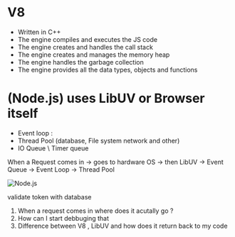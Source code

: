 # V8

- Written in C++
- The engine compiles and executes the JS code
- The engine creates and handles the call stack
- The engine creates and manages the memory heap
- The engine handles the garbage collection
- The engine provides all the data types, objects and functions

# (Node.js) uses LibUV or Browser itself

- Event loop :
- Thread Pool (database, File system network and other)
- IO Queue \ Timer queue

When a Request comes in -> goes to hardware OS -> then LibUV -> Event Queue -> Event Loop -> Thread Pool

![Node.js](https://res.cloudinary.com/practicaldev/image/fetch/s--B4RyMPrD--/c_limit%2Cf_auto%2Cfl_progressive%2Cq_auto%2Cw_880/https://github.com/khaosdoctor/my-notes/raw/master/node/assets/nodejs-components.png)

validate token with database

1. When a request comes in where does it acutally go ?
2. How can I start debbuging that
3. Difference between V8 , LibUV and how does it return back to my code
